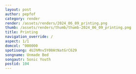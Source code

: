```yaml
---
layout: post
author: pepfof
category: render
render: /assets/renders/2024_06_09_printing.png
thumb: /assets/renders/thumb/thumb-2024_06_09_printing.png
title: Printing
navigation_override: /
aspect: 1/1
domcol: ^000000
spotisong: 4UJhMnv5Y00AtNatGrC629
songname: Unmade Bed
songautr: Sonic Youth
postid: 104
---
```


<!--USER BEGIN 1-->

<!--USER END 1-->

<!--more-->
<!--USER BEGIN 2-->

<!--USER END 2-->

